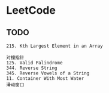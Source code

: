 # LeetCode

## TODO

```text
215. Kth Largest Element in an Array

对撞指针
125. Valid Palindrome
344. Reverse String
345. Reverse Vowels of a String
11. Container With Most Water
滑动窗口

```

